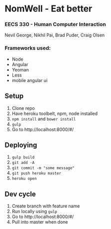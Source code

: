 # NomWell - Eat better
### EECS 330 - Human Computer Interaction
Nevil George, Nikhil Pai, Brad Puder, Craig Olsen

### Frameworks used:
* Node
* Angular
* Yeoman
* Less
* mobile angular ui

## Setup
1. Clone repo
2. Have heroku toolbelt, npm, node installed
3. `npm install` and `bower install`
4. `gulp`
5. Go to http://localhost:8000/#/

## Deploying
1. `gulp build`
2. `git add -A`
3. `git commit -m "some message"`
4. `git push heroku master`
5. `heroku open`

## Dev cycle
1. Create branch with feature name
2. Run locally using `gulp`
3. Go to http://localhost:8000/#/
4. Pull into master when done
